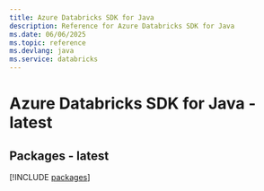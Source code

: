 ```yaml
---
title: Azure Databricks SDK for Java
description: Reference for Azure Databricks SDK for Java
ms.date: 06/06/2025
ms.topic: reference
ms.devlang: java
ms.service: databricks
---
```

# Azure Databricks SDK for Java - latest
## Packages - latest
[!INCLUDE [packages](databricks-index.md)]